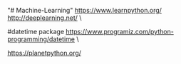 "# Machine-Learning"
https://www.learnpython.org/ \
http://deeplearning.net/  \

#datetime package
https://www.programiz.com/python-programming/datetime  \

https://planetpython.org/

